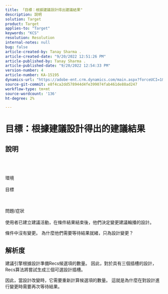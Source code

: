 ```yaml
---
title: 「目標：根據建議設計得出建議結果"
description: 說明
solution: Target
product: Target
applies-to: "Target"
keywords: "KCS"
resolution: Resolution
internal-notes: null
bug: false
article-created-by: Tanay Sharma .
article-created-date: "9/20/2022 12:51:26 PM"
article-published-by: Tanay Sharma .
article-published-date: "9/20/2022 12:54:33 PM"
version-number: 4
article-number: KA-15195
dynamics-url: "https://adobe-ent.crm.dynamics.com/main.aspx?forceUCI=1&pagetype=entityrecord&etn=knowledgearticle&id=34eb26ea-e238-ed11-9db1-002248086735"
source-git-commit: e8f4ca2dd578944d4fe399074fab461de88ad247
workflow-type: tm+mt
source-wordcount: '136'
ht-degree: 2%

---
```


# 目標：根據建議設計得出的建議結果

## 說明

<br><br><br>環境<br><br>
目標


<br><br>問題/症狀<br><br>
使用者已建立建議活動，在條件結果結束後，他們決定變更建議輪播的設計。



條件中沒有變更。 為什麼他們需要等待結果就緒，只為設計變更？


## 解析度


建議引擎根據設計準備Recs候選項的數量。 因此，對於具有三個插槽的設計，Recs算法將嘗試生成三個可選設計插槽。

因此，當設計改變時，它需要重新計算候選項的數量。 這就是為什麼在對設計進行變更時需要再次等待結果。
